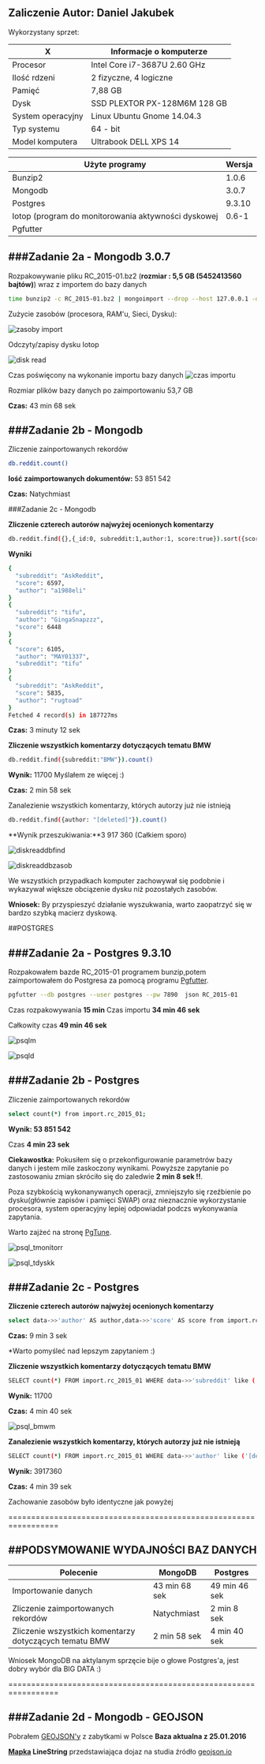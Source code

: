 Zaliczenie    Autor: Daniel Jakubek
---------------------------------------------
Wykorzystany sprzet:

|X|Informacje o komputerze                             |
|-----------------------|------------------------------|
| Procesor              | Intel Core i7-3687U 2.60 GHz |
| Ilość rdzeni          | 2 fizyczne, 4 logiczne       |
| Pamięć                | 7,88 GB                      |
| Dysk                  | SSD PLEXTOR PX-128M6M 128 GB |
| System operacyjny     | Linux Ubuntu Gnome 14.04.3   |
| Typ systemu           | 64 - bit                     |
| Model komputera       | Ultrabook DELL XPS 14        |

| Użyte programy        | Wersja                       |
|-----------------------|------------------------------|
| Bunzip2               | 1.0.6                        |
| Mongodb               | 3.0.7                        |
| Postgres              | 9.3.10                       |
| Iotop (program do monitorowania aktywności dyskowej                 | 0.6-1|
| Pgfutter              |


###Zadanie 2a - Mongodb 3.0.7
---------------------------------------------
Rozpakowywanie pliku RC_2015-01.bz2 (**rozmiar : 5,5 GB (5452413560 bajtów)**) wraz z importem do bazy danych
```sh
time bunzip2 -c RC_2015-01.bz2 | mongoimport --drop --host 127.0.0.1 -d test -c reddit
```
Zużycie zasobów (procesora, RAM'u, Sieci, Dysku):

![zasoby import](zasoby_import.png)

Odczyty/zapisy dysku Iotop

![disk read](disk_read.png)

Czas poświęcony na wykonanie importu bazy danych
![czas importu](czas_importu_mongodb.png)

Rozmiar plików bazy danych po zaimportowaniu 53,7 GB

**Czas:** 43 min 68 sek


###Zadanie 2b - Mongodb
----------------------------------------------------------------
Zliczenie zainportowanych rekordów

```sh
db.reddit.count()
```
**Iość zaimportowanych dokumentów:** 53 851 542

**Czas:** Natychmiast

###Zadanie 2c - Mongodb

**Zliczenie czterech autorów najwyżej ocenionych komentarzy**
```sh
db.reddit.find({},{_id:0, subreddit:1,author:1, score:true}).sort({score:-1}).limit(4)
```

**Wyniki**
```sh
{
  "subreddit": "AskReddit",
  "score": 6597,
  "author": "a1988eli"
}
{
  "subreddit": "tifu",
  "author": "GingaSnapzzz",
  "score": 6448
}
{
  "score": 6105,
  "author": "MAY01337",
  "subreddit": "tifu"
}
{
  "subreddit": "AskReddit",
  "score": 5835,
  "author": "rugtoad"
}
Fetched 4 record(s) in 187727ms
```
**Czas:** 3 minuty 12 sek

**Zliczenie wszystkich komentarzy dotyczących tematu BMW**

```sh
db.reddit.find({subreddit:"BMW"}).count()
```

**Wynik:** 11700 Myślałem ze więcej :)

**Czas:** 2 min 58 sek


Zanalezienie wszystkich komentarzy, których autorzy już nie istnieją
```sh
db.reddit.find({author: "[deleted]"}).count()
```

**Wynik przeszukiwania:**3 917 360 (Całkiem sporo)

![diskreaddbfind](disk_read_dbfind.png)

![diskreaddbzasob](zasoby_dbfind.png)

We wszystkich przypadkach komputer zachowywał się podobnie i wykazywał większe obciązenie dysku niż pozostałych zasobów. 

**Wniosek:** By przyspieszyć działanie wyszukwania, warto zaopatrzyć się w bardzo szybką macierz dyskową.


##POSTGRES

###Zadanie 2a - Postgres 9.3.10
-----------------------------------------------------------------
Rozpakowałem bazde RC_2015-01 programem bunzip,potem zaimportowałem do Postgresa za pomocą programu [Pgfutter](https://github.com/lukasmartinelli/pgfutter).
```sh
pgfutter --db postgres --user postgres --pw 7890  json RC_2015-01

```
Czas rozpakowywania **15 min**
Czas importu **34 min 46 sek**

Całkowity czas **49 min 46 sek**

![psqlm](psql_import.png)

![psqld](psql_importd.png)



###Zadanie 2b - Postgres
-----------------------------------------------------------------
Zliczenie zaimportowanych rekordów

```sh
select count(*) from import.rc_2015_01;

```
**Wynik: 53 851 542**

Czas **4 min 23 sek**

**Ciekawostka:** Pokusiłem się o przekonfigurowanie parametrów bazy danych i jestem mile zaskoczony wynikami. Powyższe zapytanie po zastosowaniu zmian skróciło się do zaledwie **2 min 8 sek !!**. 

Poza szybkością wykonanywanych operacji, zmniejszyło się rzeźbienie po dysku(głównie zapisów i pamięci SWAP) oraz nieznacznie wykorzystanie procesora, system operacyjny lepiej odpowiadał podczs wykonywania zapytania.

Warto zajżeć na stronę [PgTune](http://pgtune.leopard.in.ua/).

![psql_tmonitorr](psql_tmonitor.png)

![psql_tdyskk](psql_tdysk.png)



###Zadanie 2c - Postgres
-----------------------------------------------------------------

**Zliczenie czterech autorów najwyżej ocenionych komentarzy**

```sh
select data->>'author' AS author,data->>'score' AS score from import.rc_2015_01 order by score desc limit 4;
```
**Czas:** 9 min 3 sek

*Warto pomyśleć nad lepszym zapytaniem :) 



**Zliczenie wszystkich komentarzy dotyczących tematu BMW**

```sh
SELECT count(*) FROM import.rc_2015_01 WHERE data->>'subreddit' like ('BMW');
```

**Wynik:** 11700

**Czas:** 4 min 40 sek

![psql_bmwm](psql_bmwm.png)

**Zanalezienie wszystkich komentarzy, których autorzy już nie istnieją**

```sh
SELECT count(*) FROM import.rc_2015_01 WHERE data->>'author' like ('[deleted]');
```

**Wynik:** 3917360

**Czas:** 4 min 39 sek

Zachowanie zasobów było identyczne jak powyżej

=================================================================

##PODSYMOWANIE WYDAJNOŚCI BAZ DANYCH
-----------------------------------------------------------------

| Polecenie | MongoDB     | Postgres |
|-----------|-------------|----------|
| Importowanie danych | 43 min 68 sek  |49 min 46 sek |
| Zliczenie zaimportowanych rekordów | Natychmiast  | 2 min 8 sek |
| Zliczenie wszystkich komentarzy dotyczących tematu BMW | 2 min 58 sek | 4 min 40 sek|

Wniosek MongoDB na aktylanym sprzęcie bije o głowe Postgres'a, jest dobry wybór dla BIG DATA :)

=================================================================


###Zadanie 2d - Mongodb - GEOJSON
-----------------------------------------------------------------

Pobrałem [GEOJSON'y](http://otwartezabytki.pl/strony/pobierz-dane) z zabytkami w Polsce **Baza aktualna z 25.01.2016**




**[Mapka](map.geojson) LineString** przedstawiająca dojaz na studia źródło [geojson.io](http://www.geojson.io)
